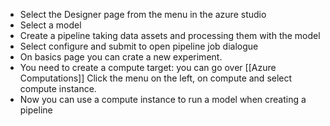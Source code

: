 - Select the Designer page from the menu in the azure studio 
- Select a model 
- Create a pipeline taking data assets and processing them with the model
- Select configure and submit to open pipeline job dialogue
- On basics page you can crate a new experiment.
- You need to create a compute target:
	you can go over [[Azure Computations]] 
	Click the menu on the left, on compute and select compute instance.
- Now you can use a compute instance to run a model when creating a pipeline


